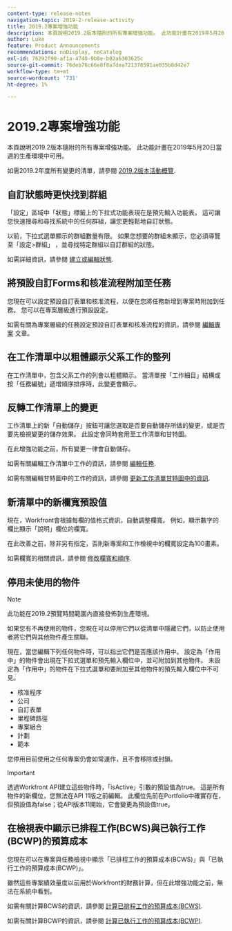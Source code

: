 ```yaml
---
content-type: release-notes
navigation-topic: 2019-2-release-activity
title: 2019.2專案增強功能
description: 本頁說明2019.2版本隨附的所有專案增強功能。 此功能計畫在2019年5月20日當週的生產環境中可用。
author: Luke
feature: Product Announcements
recommendations: noDisplay, noCatalog
exl-id: 76292f90-af1a-4740-9b8e-b02a6303625c
source-git-commit: 76deb76c66e8f8a7dea721378591ae035b8d42e7
workflow-type: tm+mt
source-wordcount: '731'
ht-degree: 1%

---
```


# 2019.2專案增強功能

本頁說明2019.2版本隨附的所有專案增強功能。 此功能計畫在2019年5月20日當週的生產環境中可用。

如需2019.2年度所有變更的清單，請參閱 [2019.2版本活動概覽](../../../../product-announcements/product-releases/quarterly-release-archive/2019.2-release-activity/2019.2-release-activity-overview.md).

## 自訂狀態時更快找到群組

「設定」區域中「狀態」標籤上的下拉式功能表現在是預先輸入功能表。 這可讓您快速搜尋和尋找系統中的任何群組，讓您更輕鬆地自訂狀態。

以前，下拉式選單顯示的群組數量有限。 如果您想要的群組未顯示，您必須導覽至「設定>群組」 ，並尋找特定群組以自訂群組的狀態。

如需詳細資訊，請參閱 [建立或編輯狀態](../../../../administration-and-setup/customize-workfront/creating-custom-status-and-priority-labels/create-or-edit-a-status.md).

## 將預設自訂Forms和核准流程附加至任務

您現在可以設定預設自訂表單和核准流程，以便在您將任務新增到專案時附加到任務。 您可以在專案層級進行預設設定。

如需有關為專案層級的任務設定預設自訂表單和核准流程的資訊，請參閱 [編輯專案](../../../../manage-work/projects/manage-projects/edit-projects.md) 文章。

## 在工作清單中以粗體顯示父系工作的整列

在工作清單中，包含父系工作的列會以粗體顯示。 當清單按「工作細目」結構或按「任務編號」遞增順序排序時，此變更會顯示。

## 反轉工作清單上的變更

工作清單上的新「自動儲存」按鈕可讓您選取是否要自動儲存所做的變更，或是否要先檢視變更的儲存效果。 此設定會同時套用至工作清單和甘特圖。

在此增強功能之前，所有變更一律會自動儲存。

如需有關編輯工作清單中工作的資訊，請參閱 [編輯任務](../../../../manage-work/tasks/manage-tasks/edit-tasks.md).

如需有關編輯甘特圖中的工作的資訊，請參閱 [更新工作清單甘特圖中的資訊](../../../../manage-work/gantt-chart/use-the-gantt-chart/update-info-task-list-gantt.md).

## 新清單中的新欄寬預設值

現在，Workfront會根據每欄的值格式資訊，自動調整欄寬。 例如，顯示數字的欄比顯示「說明」欄位的欄寬。

在此改善之前，除非另有指定，否則新專案和工作檢視中的欄寬設定為100畫素。

如需欄寬的相關資訊，請參閱 [修改欄寬和順序](../../../../reports-and-dashboards/reports/reporting-elements/modify-column-width-order.md).

## 停用未使用的物件

>[!NOTE]
>
>此功能在2019.2預覽時間範圍內直接發佈到生產環境。

如果您有不再使用的物件，您現在可以停用它們以從清單中隱藏它們，以防止使用者將它們與其他物件產生關聯。

現在，當您編輯下列任何物件時，可以指出它們是否應該作用中。 設定為「作用中」的物件會出現在下拉式選單和預先輸入欄位中，並可附加到其他物件。 未設定為「作用中」的物件在下拉式選單和要附加至其他物件的預先輸入欄位中不可見。

* 核准程序
* 公司
* 自訂表單
* 里程碑路徑
* 專案組合
* 計劃
* 範本

您停用目前使用之任何專案仍會如常運作，且不會移除或封鎖。

>[!IMPORTANT]
>
>透過Workfront API建立這些物件時，「isActive」引數的預設值為true。 這是所有物件的新欄位，您無法在API 11版之前編輯。 此欄位先前在Portfolio中確實存在，但預設值為false；從API版本11開始，它會變更為預設值true。

## 在檢視表中顯示已排程工作(BCWS)與已執行工作(BCWP)的預算成本

您現在可以在專案與任務檢視中顯示「已排程工作的預算成本(BCWS)」與「已執行工作的預算成本(BCWP)」。

雖然這些專案績效量度以前用於Workfront的財務計算，但在此增強功能之前，無法在系統中看到。

如需有關計算BCWS的資訊，請參閱 [計算已排程工作的預算成本(BCWS)](../../../../manage-work/projects/project-finances/calculate-bcws.md).

如需有關計算BCWP的資訊，請參閱 [計算已執行工作的預算成本(BCWP)](../../../../manage-work/projects/project-finances/calculate-bcwp.md).

